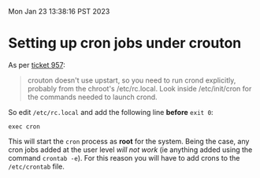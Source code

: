 Mon Jan 23 13:38:16 PST 2023
# Setting up cron jobs under crouton

As per [ticket 957](https://github.com/dnschneid/crouton/issues/957):

> crouton doesn't use upstart, so you need to run crond explicitly, probably from the chroot's /etc/rc.local. Look inside /etc/init/cron for the commands needed to launch crond.

So edit `/etc/rc.local` and add the following line **before** `exit 0`:

    exec cron

This will start the `cron` process as **root** for the system. Being the case, any cron jobs added at the user level *will not work* (ie anything added using the command `crontab -e`). For this reason you will have to add crons to the `/etc/crontab` file.